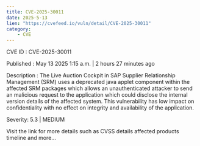 ```yaml
---
title: CVE-2025-30011
date: 2025-5-13
lien: "https://cvefeed.io/vuln/detail/CVE-2025-30011"
category:
    - CVE
---
```


CVE ID : CVE-2025-30011

Published :  May 13
2025
1:15 a.m. | 2 hours
27 minutes ago

Description : The Live Auction Cockpit in SAP Supplier Relationship Management (SRM) uses a deprecated java applet component within the affected SRM packages which allows an unauthenticated attacker to send an malicious request to the application
which could disclose the internal version details of the affected system. This vulnerability has low impact on confidentiality
with no effect on integrity and availability of the application.

Severity: 5.3 | MEDIUM

Visit the link for more details
such as CVSS details
affected products
timeline
and more...
